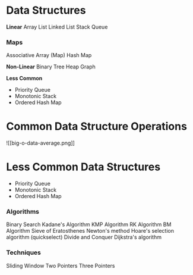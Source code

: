 # Data Structures

**Linear**
Array List
Linked List
Stack
Queue

### Maps
Associative Array (Map)
Hash Map

**Non-Linear**
Binary Tree
Heap
Graph

**Less Common**
- Priority Queue
- Monotonic Stack
- Ordered Hash Map

# Common Data Structure Operations

![[big-o-data-average.png]]

# Less Common Data Structures

- Priority Queue
- Monotonic Stack
- Ordered Hash Map

### Algorithms
Binary Search
Kadane's Algorithm
KMP Algorithm
RK Algorithm
BM Algorithm
Sieve of Eratosthenes
Newton's method
Hoare's selection algorithm (quickselect)
Divide and Conquer
Dijkstra's algorithm

### Techniques
Sliding Window
Two Pointers
Three Pointers